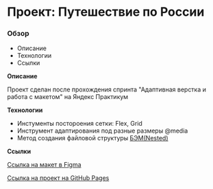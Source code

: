
# Проект: Путешествие по России

### Обзор
* Описание
* Технологии
* Ссылки

**Описание**

Проект сделан после прохождения спринта "Адаптивная верстка и работа с макетом" на Яндекс Практикум

**Технологии**

* Инстументы постороения сетки: Flex, Grid
* Инструмент адаптирования под разные размеры @media
* Метод создания файловой структуры [БЭМ(Nested)](https://ru.bem.info/methodology/filestructure/#nested)

**Ссылки**

[Ссылка на макет в Figma](https://www.figma.com/file/5S2WSbEFL6awjVWJ0NWL8Q/Sprint-3_-Russia-_-desktop-mobile?node-id=28503%3A0)

[Ссылка на проект на GitHub Pages](https://sega16.github.io/russian-travel-main/)

